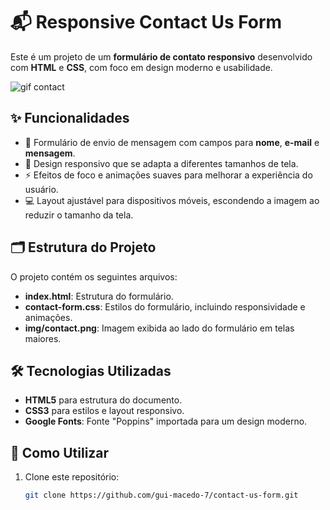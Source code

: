 # 📬 Responsive Contact Us Form

Este é um projeto de um **formulário de contato responsivo** desenvolvido com **HTML** e **CSS**, com foco em design moderno e usabilidade.

![gif contact](https://imgur.com/skdNlcF.gif)

## ✨ Funcionalidades

- 📝 Formulário de envio de mensagem com campos para **nome**, **e-mail** e **mensagem**.
- 📱 Design responsivo que se adapta a diferentes tamanhos de tela.
- ⚡ Efeitos de foco e animações suaves para melhorar a experiência do usuário.
- 💻 Layout ajustável para dispositivos móveis, escondendo a imagem ao reduzir o tamanho da tela.

## 🗂️ Estrutura do Projeto

O projeto contém os seguintes arquivos:

- **index.html**: Estrutura do formulário.
- **contact-form.css**: Estilos do formulário, incluindo responsividade e animações.
- **img/contact.png**: Imagem exibida ao lado do formulário em telas maiores.

## 🛠️ Tecnologias Utilizadas

- **HTML5** para estrutura do documento.
- **CSS3** para estilos e layout responsivo.
- **Google Fonts**: Fonte "Poppins" importada para um design moderno.

## 🚀 Como Utilizar

1. Clone este repositório:
   ```bash
   git clone https://github.com/gui-macedo-7/contact-us-form.git


